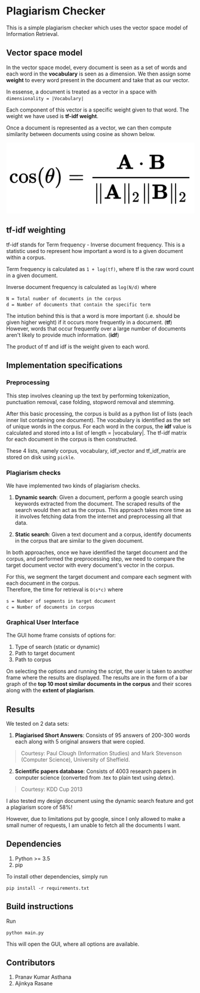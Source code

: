 # Plagiarism Checker

This is a simple plagiarism checker which uses the vector space model of Information Retrieval.

## Vector space model
In the vector space model, every document is seen as a set of words and each word in the **vocabulary** is seen as a dimension. We then assign some **weight** to every word present in the document and take that as our vector.

In essense, a document is treated as a vector in a space with  
`dimensionality = |Vocabulary|`

Each component of this vector is a specific weight given to that word. The weight we have used is **tf-idf weight**.

Once a document is represented as a vector, we can then compute similarity between documents using cosine as shown below.

![cosine similary formula](cosine_similarity.png)

## tf-idf weighting
tf-idf stands for Term frequency - Inverse document frequency. This is a statistic used to represent how important a word is to a given document within a corpus.

Term frequency is calculated as `1 + log(tf)`, where tf is the raw word count in a given document.

Inverse document frequency is calculated as `log(N/d)`
where
```
N = Total number of documents in the corpus
d = Number of documents that contain the specific term
```

The intution behind this is that a word is more important (i.e. should be given higher weight) if it occurs more frequently in a document. (**tf**)  
However, words that occur frequently over a large number of documents aren't likely to provide much information. (**idf**)

The product of tf and idf is the weight given to each word.

## Implementation specifications

### Preprocessing
This step involves cleaning up the text by performing tokenization, punctuation removal, case folding, stopword removal and stemming.

After this basic processing, the corpus is build as a python list of lists (each inner list containing one document). The vocabulary is identified as the set of unique words in the corpus.
For each word in the corpus, the **idf** value is calculated and stored into a list of length = |vocabulary|. The tf-idf matrix for each document in the corpus is then constructed.

These 4 lists, namely corpus, vocabulary, idf_vector and tf_idf_matrix are stored on disk using `pickle`.

### Plagiarism checks
We have implemented two kinds of plagiarism checks.

1. **Dynamic search**: Given a document, perform a google search using keywords extracted from the document. The scraped results of the search would then act as the corpus. This approach takes more time as it involves fetching data from the internet and preprocessing all that data.

2. **Static search**: Given a text document and a corpus, identify documents in the corpus that are similar to the given document.

In both approaches, once we have identified the target document and the corpus, and performed the preprocessing step, we need to compare the target document vector with every document's vector in the corpus.

For this, we segment the target document and compare each segment with each document in the corpus.  
Therefore, the time for retrieval is `O(s*c)`
where
```
s = Number of segments in target document
c = Number of documents in corpus
```

### Graphical User Interface
The GUI home frame consists of options for:

1. Type of search (static or dynamic)
2. Path to target document
3. Path to corpus

On selecting the options and running the script, the user is taken to another frame where the results are displayed. The results are in the form of a bar graph of the **top 10 most similar documents in the corpus** and their scores along with the **extent of plagiarism**.

## Results
We tested on 2 data sets:

1. **Plagiarised Short Answers**: Consists of 95 answers of 200-300 words each along with 5 original answers that were copied.
> Courtesy: Paul Clough (Information Studies) and Mark Stevenson (Computer Science), University of Sheffield.  


2. **Scientific papers database**: Consists of 4003 research papers in computer science (converted from .tex to plain text using *detex*).
> Courtesy: KDD Cup 2013

I also tested my design document using the dynamic search feature and got a plagiarism score of 58%!

However, due to limitations put by google, since I only allowed to make a small numer of requests, I am unable to fetch all the documents I want.

## Dependencies
1. Python >= 3.5
2. pip

To install other dependencies, simply run
```
pip install -r requirements.txt
```

## Build instructions
Run
```
python main.py
```
This will open the GUI, where all options are available.

## Contributors
1. Pranav Kumar Asthana
2. Ajinkya Rasane

